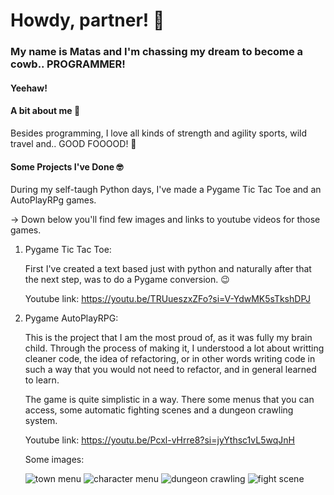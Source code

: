 # Howdy, partner! :cowboy_hat_face:

### My name is Matas and I'm chassing my dream to become a cowb.. PROGRAMMER!
#### Yeehaw!

#### A bit about me :disguised_face:
Besides programming, I love all kinds of strength and agility sports, wild travel and..
GOOD FOOOOD! :hand_over_mouth:

#### Some Projects I've Done :nerd_face:

During my self-taugh Python days, I've made a Pygame Tic Tac Toe and an AutoPlayRPg games.

-> Down below you'll find few images and links to youtube videos for those games.

1. Pygame Tic Tac Toe:
   
   First I've created a text based just with python and naturally after that the next step,
   was to do a Pygame conversion. :wink:

    Youtube link:
       https://youtu.be/TRUueszxZFo?si=V-YdwMK5sTkshDPJ

2. Pygame AutoPlayRPG:

   This is the project that I am the most proud of, as it was fully my brain child.
   Through the process of making it, I understood a lot about writting cleaner code,
   the idea of refactoring, or in other words writing code in such a way that you would
   not need to refactor, and in general learned to learn.

   The game is quite simplistic in a way. There some menus that you can access, some
   automatic fighting scenes and a dungeon crawling system.

     Youtube link:
       https://youtu.be/Pcxl-vHrre8?si=jyYthsc1vL5wqJnH

     Some images:
       
   ![town menu](https://github.com/Boston-Crab/Boston-Crab/blob/main/assets/imgs/0.png)
   ![character menu](https://github.com/Boston-Crab/Boston-Crab/blob/main/assets/imgs/1.png)
   ![dungeon crawling](https://github.com/Boston-Crab/Boston-Crab/blob/main/assets/imgs/2.png)
   ![fight scene](https://github.com/Boston-Crab/Boston-Crab/blob/main/assets/imgs/4.png)
<!--
**Boston-Crab/Boston-Crab** is a ✨ _special_ ✨ repository because its `README.md` (this file) appears on your GitHub profile.

Here are some ideas to get you started:

- 🔭 I’m currently working on ...
- 🌱 I’m currently learning ...
- 👯 I’m looking to collaborate on ...
- 🤔 I’m looking for help with ...
- 💬 Ask me about ...
- 📫 How to reach me: ...
- 😄 Pronouns: ...
- ⚡ Fun fact: ...
-->

